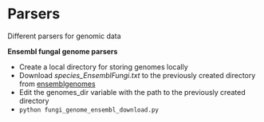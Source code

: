 # Parsers
Different parsers for genomic data

**Ensembl fungal genome parsers**

- Create a local directory for storing genomes locally
- Download *species_EnsemblFungi.txt* to the previously created directory from [ensemblgenomes](ftp://ftp.ensemblgenomes.org/pub/fungi/release-31/species_EnsemblFungi.txt)
- Edit the genomes_dir variable with the path to the previously created directory
- `python fungi_genome_ensembl_download.py` 
